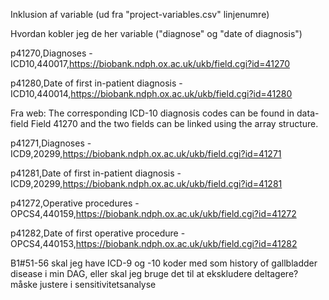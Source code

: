 Inklusion af variable (ud fra "project-variables.csv" linjenumre)

Hvordan kobler jeg de her variable ("diagnose" og "date of diagnosis")

p41270,Diagnoses - ICD10,440017,https://biobank.ndph.ox.ac.uk/ukb/field.cgi?id=41270

p41280,Date of first in-patient diagnosis - ICD10,440014,https://biobank.ndph.ox.ac.uk/ukb/field.cgi?id=41280

Fra web: The corresponding ICD-10 diagnosis codes can be found in data-field Field 41270 and the two fields can be linked using the array structure.

p41271,Diagnoses - ICD9,20299,https://biobank.ndph.ox.ac.uk/ukb/field.cgi?id=41271

p41281,Date of first in-patient diagnosis - ICD9,20299,https://biobank.ndph.ox.ac.uk/ukb/field.cgi?id=41281

p41272,Operative procedures - OPCS4,440159,https://biobank.ndph.ox.ac.uk/ukb/field.cgi?id=41272

p41282,Date of first operative procedure - OPCS4,440153,https://biobank.ndph.ox.ac.uk/ukb/field.cgi?id=41282

B1#51-56 skal jeg have ICD-9 og -10 koder med som history of gallbladder disease i min DAG, eller skal jeg bruge det til at ekskludere deltagere? måske justere i sensitivitetsanalyse
